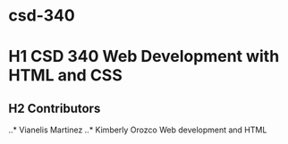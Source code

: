 # csd-340
# H1 CSD 340 Web Development with HTML and CSS
## H2 Contributors
..* Vianelis Martinez
..* Kimberly Orozco
Web development and HTML
